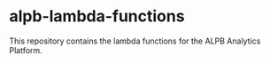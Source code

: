 # alpb-lambda-functions
This repository contains the lambda functions for the ALPB Analytics Platform.
